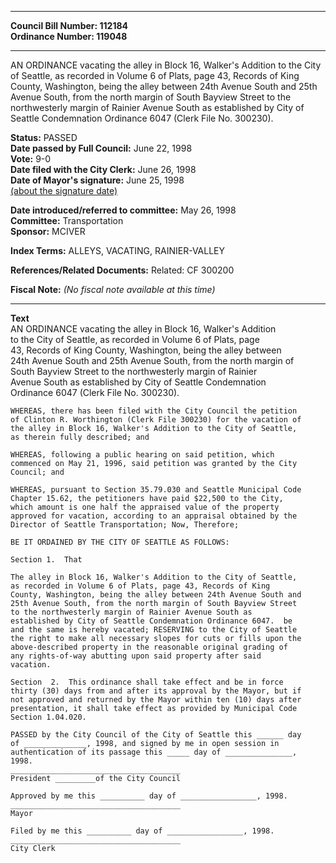 * * * * *  
  
**Council Bill Number: [](#h0)[](#h2)112184**   
**Ordinance Number: 119048**  
  
* * * * *  
  
AN ORDINANCE vacating the alley in Block 16, Walker's Addition to the City of Seattle, as recorded in Volume 6 of Plats, page 43, Records of King County, Washington, being the alley between 24th Avenue South and 25th Avenue South, from the north margin of South Bayview Street to the northwesterly margin of Rainier Avenue South as established by City of Seattle Condemnation Ordinance 6047 (Clerk File No. 300230).  
  
**Status:** PASSED   
**Date passed by Full Council:** June 22, 1998   
**Vote:** 9-0   
**Date filed with the City Clerk:** June 26, 1998   
**Date of Mayor's signature:** June 25, 1998   
[(about the signature date)](/~public/approvaldate.htm)   
  
  
**Date introduced/referred to committee:** May 26, 1998   
**Committee:** Transportation   
**Sponsor:** MCIVER   
  
**Index Terms:** ALLEYS, VACATING, RAINIER-VALLEY  
  
**References/Related Documents:** Related: CF 300200  
  
**Fiscal Note:** *(No fiscal note available at this time)*  
  
* * * * *  
  
**Text**  
    AN ORDINANCE  vacating the alley in Block 16, Walker's Addition  
    to the City of Seattle, as recorded in Volume 6 of Plats, page  
    43, Records of King County, Washington, being the alley between  
    24th Avenue South and 25th Avenue South, from the north margin of  
    South Bayview Street to the northwesterly margin of Rainier  
    Avenue South as established by City of Seattle Condemnation  
    Ordinance 6047 (Clerk File No. 300230).  
  
    WHEREAS, there has been filed with the City Council the petition  
    of Clinton R. Worthington (Clerk File 300230) for the vacation of  
    the alley in Block 16, Walker's Addition to the City of Seattle,  
    as therein fully described; and  
  
    WHEREAS, following a public hearing on said petition, which  
    commenced on May 21, 1996, said petition was granted by the City  
    Council; and  
  
    WHEREAS, pursuant to Section 35.79.030 and Seattle Municipal Code  
    Chapter 15.62, the petitioners have paid $22,500 to the City,  
    which amount is one half the appraised value of the property  
    approved for vacation, according to an appraisal obtained by the  
    Director of Seattle Transportation; Now, Therefore;  
  
    BE IT ORDAINED BY THE CITY OF SEATTLE AS FOLLOWS:  
  
    Section 1.  That  
  
    The alley in Block 16, Walker's Addition to the City of Seattle,  
    as recorded in Volume 6 of Plats, page 43, Records of King  
    County, Washington, being the alley between 24th Avenue South and  
    25th Avenue South, from the north margin of South Bayview Street  
    to the northwesterly margin of Rainier Avenue South as  
    established by City of Seattle Condemnation Ordinance 6047.  be  
    and the same is hereby vacated; RESERVING to the City of Seattle  
    the right to make all necessary slopes for cuts or fills upon the  
    above-described property in the reasonable original grading of  
    any rights-of-way abutting upon said property after said  
    vacation.  
  
    Section  2.  This ordinance shall take effect and be in force  
    thirty (30) days from and after its approval by the Mayor, but if  
    not approved and returned by the Mayor within ten (10) days after  
    presentation, it shall take effect as provided by Municipal Code  
    Section 1.04.020.  
  
    PASSED by the City Council of the City of Seattle this ______ day  
    of ______________, 1998, and signed by me in open session in  
    authentication of its passage this _____ day of _______________,  
    1998.  
    ______________________________________  
    President _________of the City Council  
  
    Approved by me this __________ day of _________________, 1998.  
    ______________________________________  
    Mayor  
  
    Filed by me this __________ day of _________________, 1998.  
    ______________________________________  
    City Clerk  
